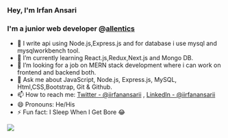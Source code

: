 ###  Hey, I'm Irfan Ansari
### I'm a junior web developer @[allentics](https://allentics.com/)



- 🔭 I write api using Node.js,Express.js and for database i use mysql and mysqlworkbench tool. 
- 🌱 I’m currently learning React.js,Redux,Next.js and Mongo DB.
- 🤔 I’m looking for a job on MERN stack development where i can work on frontend and backend both.
- 💬 Ask me about JavaScript, Node.js, Express.js, MySQL, Html,CSS,Bootstrap, Git & Github.
- 📫 How to reach me: [Twitter - @iirfanansarii](https://twitter.com/iirfanansarii) , [LinkedIn - @iirfanansarii](https://www.linkedin.com/in/iirfanansarii/) 
- 😄 Pronouns: He/His
- ⚡ Fun fact: I Sleep When I Get Bore 😂

<img src="https://github-readme-stats.vercel.app/api?username=iirfanansarii&&show_icons=true&title_color=ffffff&icon_color=bb2acf&text_color=daf7dc&bg_color=151515">


